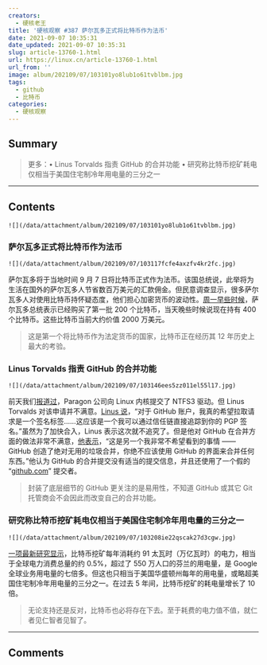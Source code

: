 ```yaml
---
creators:
  - 硬核老王
title: '硬核观察 #387 萨尔瓦多正式将比特币作为法币'
date: 2021-09-07 10:35:31
date_updated: 2021-09-07 10:35:31
slug: article-13760-1.html
url: https://linux.cn/article-13760-1.html
url_from: ''
image: album/202109/07/103101yo8lub1o61tvblbm.jpg
tags:
  - github
  - 比特币
categories:
  - 硬核观察
---
```


## Summary

> 更多：• Linus Torvalds 指责 GitHub 的合并功能 • 研究称比特币挖矿耗电仅相当于美国住宅制冷年用电量的三分之一

***

<!-- more -->

## Contents

`![](/data/attachment/album/202109/07/103101yo8lub1o61tvblbm.jpg)`

### 萨尔瓦多正式将比特币作为法币

`![](/data/attachment/album/202109/07/103117fcfe4axzfv4kr2fc.jpg)`

萨尔瓦多将于当地时间 9 月 7 日将比特币正式作为法币。该国总统说，此举将为生活在国外的萨尔瓦多人节省数百万美元的汇款佣金。但民意调查显示，很多萨尔瓦多人对使用比特币持怀疑态度，他们担心加密货币的波动性。[周一早些时候](https://www.reuters.com/technology/el-salvador-buys-its-first-200-bitcoins-president-says-2021-09-06/)，萨尔瓦多总统表示已经购买了第一批 200 个比特币，当天晚些时候说现在持有 400 个比特币。这些比特币当前大约价值 2000 万美元。

> 
> 这是第一个将比特币作为法定货币的国家，比特币正在经历其 12 年历史上最大的考验。
> 
> 
> 

### Linus Torvalds 指责 GitHub 的合并功能

`![](/data/attachment/album/202109/07/103146ees5zz011el55l17.jpg)`

前天我们[报道过](https://linux.cn/article-13754-1.html)，Paragon 公司向 Linux 内核提交了 NTFS3 驱动。但 Linus Torvalds 对该申请并不满意。[Linus 说](https://lore.kernel.org/lkml/CAHk-=whFAkqwGSNXqeN4KfNwXeCzp9-uoy69_mLExEydTajvGw@mail.gmail.com/)，“对于 GitHub 账户，我真的希望拉取请求是一个签名标签……这应该是一个我可以通过信任链直接追踪到你的 PGP 签名。”虽然为了加快合入，Linus 表示这次就不追究了。但是他对 GitHub 在合并方面的做法非常不满意，[他表示](https://lore.kernel.org/lkml/CAHk-=wjbtip559HcMG9VQLGPmkurh5Kc50y5BceL8Q8=aL0H3Q@mail.gmail.com/)，“这是另一个我非常不希望看到的事情 —— GitHub 创造了绝对无用的垃圾合并，你绝不应该使用 GitHub 的界面来合并任何东西。”他认为 GitHub 的合并提交没有适当的提交信息，并且还使用了一个假的 “[github.com](http://github.com/)” 提交者。

> 
> 封装了底层细节的 GitHub 更关注的是易用性，不知道 GitHub 或其它 Git 托管商会不会因此而改变自己的合并功能。
> 
> 
> 

### 研究称比特币挖矿耗电仅相当于美国住宅制冷年用电量的三分之一

`![](/data/attachment/album/202109/07/103208ie22qscak27d3cgw.jpg)`

[一项最新研究显示](https://www.nytimes.com/interactive/2021/09/03/climate/bitcoin-carbon-footprint-electricity.html)，比特币挖矿每年消耗约 91 太瓦时（万亿瓦时）的电力，相当于全球电力消费总量的约 0.5%，超过了 550 万人口的芬兰的用电量，是 Google 全球业务用电量的七倍多。但这也只相当于美国华盛顿州每年的用电量，或略超美国住宅制冷年用电量的三分之一。在过去 5 年间，比特币挖矿的耗电量增长了 10 倍。

> 
> 无论支持还是反对，比特币也必将存在下去。至于耗费的电力值不值，就仁者见仁智者见智了。
> 
> 
>

***

## Comments

